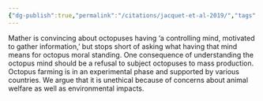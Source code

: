 ```yaml
---
{"dg-publish":true,"permalink":"/citations/jacquet-et-al-2019/","tags":["fish","sentience"],"created":"2025-10-26T17:15:29.409+00:00","updated":"2025-10-26T17:15:29.490+00:00"}
---
```


Mather is convincing about octopuses having ‘a controlling mind, motivated to gather information,’ but stops short of asking what having that mind means for octopus moral standing. One consequence of understanding the octopus mind should be a refusal to subject octopuses to mass production. Octopus farming is in an experimental phase and supported by various countries. We argue that it is unethical because of concerns about animal welfare as well as environmental impacts.